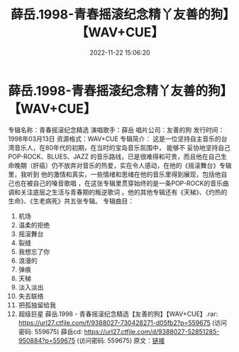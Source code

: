 ﻿---
title: 薛岳.1998-青春摇滚纪念精丫友善的狗】【WAV+CUE】
date: 2022-11-22 15:06:20
categories: WAV车载音乐、镜像
tags: 华语中文
---
# 薛岳.1998-青春摇滚纪念精丫友善的狗】【WAV+CUE】

专辑名称：青春摇滚纪念精选
演唱歌手：薛岳
唱片公司：友善的狗
发行时间：1998年03月13日
资源格式：WAV+CUE
专辑简介：
这是一位坚持自主音乐的台湾音乐人，在80年代的初期，在当时的宝岛音乐氛围中， 能够不
妥协地坚持自己 POP-ROCK、BLUES、JAZZ 的音乐路线，已是很难得和可贵，而且他在自己生
命晚期（肝癌）仍不放弃对音乐的热爱，实在令人感动，在他的《摇滚舞台》专辑里，我听到
他的激情和真实，一些情绪和思绪在他的音乐里得到展现，包括他自己也在被自己的嗓音歌唱
，在这张专辑里贯穿始终的是一条POP-ROCK的音乐曲调和关注底层之生活与青春期的叛逆歌词
。他的其他专辑还有《天梯》、《灼热的生命》、《生老病死》共五张专辑。
专辑曲目：
01. 机场
02. 温柔的拒绝
03. 摇滚舞台
04. 裂缝
05. 我想忘了你
06. 浪漫的
07. 弹痕
08. 天梯
09. 淡入淡出
10. 失去联络
11. 把孤独留给我
12. 超级巨星
薛岳.1998 - 青春摇滚纪念精选【友善的狗】【WAV+CUE】.rar: https://url27.ctfile.com/f/9388027-730428271-d05fb2?p=559675
(访问密码: 559675)
薛岳cd: https://url27.ctfile.com/d/9388027-52851285-950884?p=559675
(访问密码: 559675)
原文：[链接](https://blog.sina.com.cn/s/blog_1647c7e76010310d7.html)